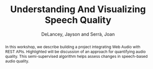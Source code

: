 ---
title: "Understanding And Visualizing Speech Quality"
abstract: "In this workshop, we describe building a project integrating Web Audio with REST APIs. Highlighted will be discussion of an approach for quantifying audio quality. This semi-supervised algorithm helps assess changes in speech-based audio quality."
address: "Barcelona, Spain"
booktitle: "Proceedings of the International Web Audio Conference"
editor: "Joglar-Ongay, Luis and Serra, Xavier and Font, Frederic and Tovstogan, Philip and Stolfi, Ariane and A. Correya, Albin and Ramires, Antonio and Bogdanov, Dmitry and Faraldo, Angel and Favory, Xavier"
month: "July"
publisher: "UPF"
series: "WAC '21"
pages: ""
id: "2021_66"
author: "DeLancey, Jayson and Serrà, Joan"
webAuthor: "Jayson DeLancey, Joan Serrà"
track: "Workshop"
year: "2021"
tags: year2021
media: https://youtu.be/E4q5a82Ou1I
pdflink: "/_data/papers/pdf/2021/2021_66.pdf"
ISSN: "2663-5844"
---